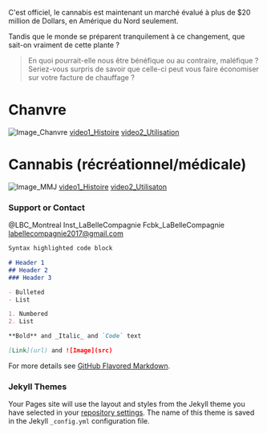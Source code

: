 C'est officiel, le cannabis est maintenant un marché évalué à plus de $20 million de Dollars, en Amérique du Nord seulement. 
<!-- -->
Tandis que le monde se préparent tranquilement à ce changement, que sait-on vraiment de cette plante ? 
>En quoi pourrait-elle nous être bénéfique ou au contraire, maléfique ? 
>Seriez-vous surpris de savoir que celle-ci peut vous faire économiser sur votre facture de chauffage ?

# Chanvre
![Image_Chanvre](src)
[video1_Histoire](PuttheURL)
[video2_Utilisation](PuttheURL)

# Cannabis (récréationnel/médicale)
![Image_MMJ](src)
[video1_Histoire](PuttheURL)
[video2_Utilisaton](PuttheURL)


### Support or Contact

@LBC_Montreal
Inst_LaBelleCompagnie
Fcbk_LaBelleCompagnie
labellecompagnie2017@gmail.com










```markdown
Syntax highlighted code block

# Header 1
## Header 2
### Header 3

- Bulleted
- List

1. Numbered
2. List

**Bold** and _Italic_ and `Code` text

[Link](url) and ![Image](src)
```

For more details see [GitHub Flavored Markdown](https://guides.github.com/features/mastering-markdown/).

### Jekyll Themes

Your Pages site will use the layout and styles from the Jekyll theme you have selected in your [repository settings](https://github.com/LBCMontreal/LaGrotte/settings). The name of this theme is saved in the Jekyll `_config.yml` configuration file.
